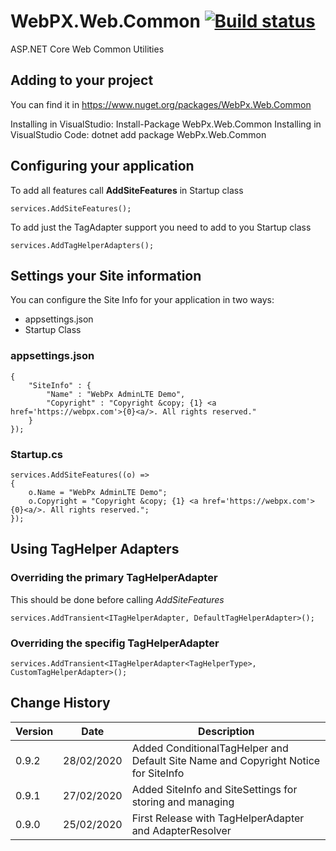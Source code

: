 # WebPX.Web.Common [![Build status](https://ci.appveyor.com/api/projects/status/k0yc47reyvfypyra?svg=true)](https://ci.appveyor.com/project/jlchavez/webpx-web-common)
ASP.NET Core Web Common Utilities
## Adding to your project
You can find it in https://www.nuget.org/packages/WebPx.Web.Common

Installing in VisualStudio: Install-Package WebPx.Web.Common
Installing in VisualStudio Code: dotnet add package WebPx.Web.Common

## Configuring your application

To add all features call **AddSiteFeatures** in Startup class

    services.AddSiteFeatures();

To add just the TagAdapter support you need to add to you Startup class

    services.AddTagHelperAdapters();

## Settings your Site information
You can configure the Site Info for your application in two ways:
- appsettings.json
- Startup Class

### appsettings.json

```
{
    "SiteInfo" : {
        "Name" : "WebPx AdminLTE Demo",
        "Copyright" : "Copyright &copy; {1} <a href='https://webpx.com'>{0}<a/>. All rights reserved."
    }
});
```

### Startup.cs

```
services.AddSiteFeatures((o) =>
{
    o.Name = "WebPx AdminLTE Demo"; 
    o.Copyright = "Copyright &copy; {1} <a href='https://webpx.com'>{0}<a/>. All rights reserved.";
});
```

## Using TagHelper Adapters

### Overriding the primary TagHelperAdapter
This should be done before calling *AddSiteFeatures*

    services.AddTransient<ITagHelperAdapter, DefaultTagHelperAdapter>();
    
### Overriding the specifig TagHelperAdapter

    services.AddTransient<ITagHelperAdapter<TagHelperType>, CustomTagHelperAdapter>();

## Change History
Version | Date | Description
--------|------|------------
0.9.2|28/02/2020|Added ConditionalTagHelper and Default Site Name and Copyright Notice for SiteInfo
0.9.1|27/02/2020|Added SiteInfo and SiteSettings for storing and managing 
0.9.0|25/02/2020|First Release with TagHelperAdapter and AdapterResolver

